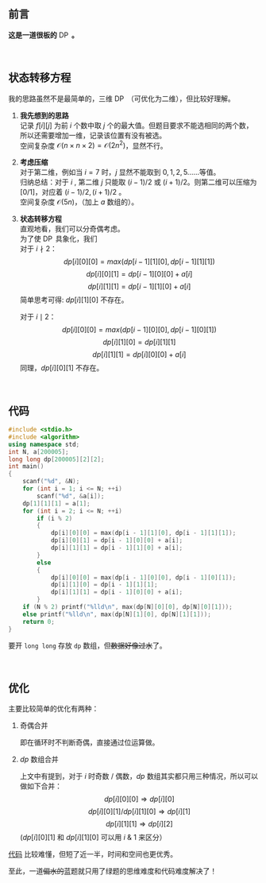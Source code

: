 ## 前言

**这是一道很板的** $\operatorname{DP}$ **。**

&nbsp;
## 状态转移方程
我的思路虽然不是最简单的，三维 $\operatorname{DP}$ （可优化为二维），但比较好理解。

1. **我先想到的思路**  
   记录 $f[i][j]$ 为前 $i$ 个数中取 $j$ 个的最大值。但题目要求不能选相同的两个数，所以还需要增加一维，记录该位置有没有被选。  
   空间复杂度 $\mathcal O(n \times n \times 2) = \mathcal O(2n^2)$，显然不行。

2. **考虑压缩**   
	对于第二维，例如当 $i=7$ 时，$j$ 显然不能取到 $0,1,2,5......$等值。  
   归纳总结：对于 $i$ , 第二维 $j$ 只能取 $(i-1)/2$ 或 $(i+1)/2$。则第二维可以压缩为 $[0/1]$，对应着 $(i-1)/2, (i+1)/2$ 。  
   空间复杂度 $\mathcal O(5n)$，（加上 $a$ 数组的）。
   
3. **状态转移方程**  
	直观地看，我们可以分奇偶考虑。  
   为了使 $\operatorname{DP}$ 具象化，我们  
   对于 $i \nmid 2$：   
   $$dp[i][0][0] = max(dp[i-1][1][0],dp[i-1][1][1])$$
   $$dp[i][0][1]=dp[i-1][0][0] + a[i]$$
   $$dp[i][1][1]=dp[i-1][1][0]+a[i]$$
   简单思考可得: $dp[i][1][0]$ 不存在。
  	
   对于 $i \mid 2$：  
   $$dp[i][0][0]=max(dp[i-1][0][0],dp[i-1][0][1])$$
   $$dp[i][1][0]=dp[i][1][1]$$
   $$dp[i][1][1]=dp[i][0][0]+a[i]$$
   同理，$dp[i][0][1]$ 不存在。
   
&nbsp;

## 代码

```cpp
#include <stdio.h>
#include <algorithm>
using namespace std;
int N, a[200005];
long long dp[200005][2][2];
int main()
{
    scanf("%d", &N);
    for (int i = 1; i <= N; ++i)
        scanf("%d", &a[i]);
    dp[1][1][1] = a[1];
    for (int i = 2; i <= N; ++i)
        if (i % 2)
        {
            dp[i][0][0] = max(dp[i - 1][1][0], dp[i - 1][1][1]);
            dp[i][0][1] = dp[i - 1][0][0] + a[i];
            dp[i][1][1] = dp[i - 1][1][0] + a[i];
        }
        else
        {
            dp[i][0][0] = max(dp[i - 1][0][0], dp[i - 1][0][1]);
            dp[i][1][0] = dp[i - 1][1][1];
            dp[i][1][1] = dp[i - 1][0][0] + a[i];
        }
    if (N % 2) printf("%lld\n", max(dp[N][0][0], dp[N][0][1]));
    else printf("%lld\n", max(dp[N][1][0], dp[N][1][1]));
    return 0;
}
```

要开 ```long long``` 存放 ```dp``` 数组，但~~数据好像过水~~了。

   
&nbsp;

## 优化

主要比较简单的优化有两种：

1. 奇偶合并  

	即在循环时不判断奇偶，直接通过位运算做。

2. $dp$ 数组合并

	上文中有提到，对于 $i$ 时奇数 / 偶数，$dp$ 数组其实都只用三种情况，所以可以做如下合并：  
   $$dp[i][0][0] \Rightarrow dp[i][0]$$
   $$dp[i][0][1] / dp[i][1][0] \Rightarrow dp[i][1]$$
   $$dp[i][1][1] \Rightarrow dp[i][2]$$
   ($dp[i][0][1]$ 和 $dp[i][1][0]$ 可以用 $i$ $\&$ $1$ 来区分）
   
[代码](https://www.luogu.com.cn/paste/y4pzti8x) 比较难懂，但短了近一半，时间和空间也更优秀。

至此，一道~~偏水的~~蓝题就只用了绿题的思维难度和代码难度解决了！
  
    